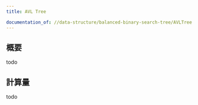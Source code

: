 ```yaml
---
title: AVL Tree

documentation_of: //data-structure/balanced-binary-search-tree/AVLTree.hpp
---
```


## 概要

todo

## 計算量
todo